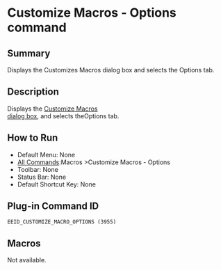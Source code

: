 # Customize Macros - Options command

## Summary

Displays the Customizes Macros dialog box and selects the Options tab.

## Description

Displays the [Customize Macros \
dialog box](../../dlg/macro_customize/index), and selects theOptions tab.

## How to Run

- Default Menu: None
- [All Commands](../tools/all_commands):Macros
\>Customize Macros - Options
- Toolbar: None
- Status Bar: None
- Default Shortcut Key: None

## Plug-in Command ID

```
EEID_CUSTOMIZE_MACRO_OPTIONS (3955)```

## Macros

Not available.
